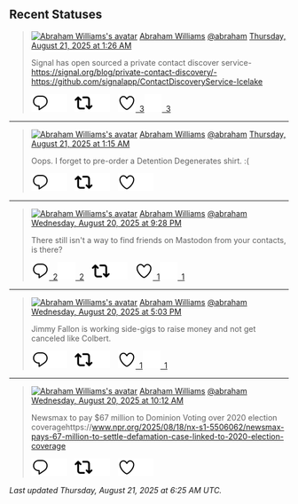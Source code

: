 ## Recent Statuses

> <a href="https://indieweb.social/@abraham"><img alt="Abraham Williams's avatar" src="https://cdn.masto.host/indiewebsocial/accounts/avatars/109/292/540/382/343/163/original/d00f2e03ce9c85b1.jpg" height="24" width="24" ></a> [Abraham Williams](https://indieweb.social/@abraham) [@abraham](https://indieweb.social/@abraham) [Thursday, August 21, 2025 at 1:26 AM](https://indieweb.social/@abraham/115064151258948872)
>
> Signal has open sourced a private contact discover service- https://signal.org/blog/private-contact-discovery/- https://github.com/signalapp/ContactDiscoveryService-Icelake
>
> [![Reply](./images/reply_light.svg#gh-light-mode-only "Reply")](https://indieweb.social/@abraham/115064151258948872#gh-light-mode-only)[![Reply](./images/reply.svg#gh-dark-mode-only "Reply")](https://indieweb.social/@abraham/115064151258948872#gh-dark-mode-only)&emsp;[![Boost](./images/retweet_light.svg#gh-light-mode-only "Boost")](https://indieweb.social/@abraham/115064151258948872#gh-light-mode-only)[![Boost](./images/retweet.svg#gh-dark-mode-only "Boost")](https://indieweb.social/@abraham/115064151258948872#gh-dark-mode-only)&emsp;[![Favorite](./images/like_light.svg#gh-light-mode-only "Favorite")&ensp;3](https://indieweb.social/@abraham/115064151258948872#gh-light-mode-only)[![Favorite](./images/like.svg#gh-dark-mode-only "Favorite")&ensp;3](https://indieweb.social/@abraham/115064151258948872#gh-dark-mode-only)


---

> <a href="https://indieweb.social/@abraham"><img alt="Abraham Williams's avatar" src="https://cdn.masto.host/indiewebsocial/accounts/avatars/109/292/540/382/343/163/original/d00f2e03ce9c85b1.jpg" height="24" width="24" ></a> [Abraham Williams](https://indieweb.social/@abraham) [@abraham](https://indieweb.social/@abraham) [Thursday, August 21, 2025 at 1:15 AM](https://indieweb.social/@abraham/115064106000510174)
>
> Oops. I forget to pre-order a Detention Degenerates shirt. :(
>
> [![Reply](./images/reply_light.svg#gh-light-mode-only "Reply")](https://indieweb.social/@abraham/115064106000510174#gh-light-mode-only)[![Reply](./images/reply.svg#gh-dark-mode-only "Reply")](https://indieweb.social/@abraham/115064106000510174#gh-dark-mode-only)&emsp;[![Boost](./images/retweet_light.svg#gh-light-mode-only "Boost")](https://indieweb.social/@abraham/115064106000510174#gh-light-mode-only)[![Boost](./images/retweet.svg#gh-dark-mode-only "Boost")](https://indieweb.social/@abraham/115064106000510174#gh-dark-mode-only)&emsp;[![Favorite](./images/like_light.svg#gh-light-mode-only "Favorite")](https://indieweb.social/@abraham/115064106000510174#gh-light-mode-only)[![Favorite](./images/like.svg#gh-dark-mode-only "Favorite")](https://indieweb.social/@abraham/115064106000510174#gh-dark-mode-only)


---

> <a href="https://indieweb.social/@abraham"><img alt="Abraham Williams's avatar" src="https://cdn.masto.host/indiewebsocial/accounts/avatars/109/292/540/382/343/163/original/d00f2e03ce9c85b1.jpg" height="24" width="24" ></a> [Abraham Williams](https://indieweb.social/@abraham) [@abraham](https://indieweb.social/@abraham) [Wednesday, August 20, 2025 at 9:28 PM](https://indieweb.social/@abraham/115063213589401674)
>
> There still isn&#39;t a way to find friends on Mastodon from your contacts, is there?
>
> [![Reply](./images/reply_light.svg#gh-light-mode-only "Reply")&ensp;2](https://indieweb.social/@abraham/115063213589401674#gh-light-mode-only)[![Reply](./images/reply.svg#gh-dark-mode-only "Reply")&ensp;2](https://indieweb.social/@abraham/115063213589401674#gh-dark-mode-only)&emsp;[![Boost](./images/retweet_light.svg#gh-light-mode-only "Boost")](https://indieweb.social/@abraham/115063213589401674#gh-light-mode-only)[![Boost](./images/retweet.svg#gh-dark-mode-only "Boost")](https://indieweb.social/@abraham/115063213589401674#gh-dark-mode-only)&emsp;[![Favorite](./images/like_light.svg#gh-light-mode-only "Favorite")&ensp;1](https://indieweb.social/@abraham/115063213589401674#gh-light-mode-only)[![Favorite](./images/like.svg#gh-dark-mode-only "Favorite")&ensp;1](https://indieweb.social/@abraham/115063213589401674#gh-dark-mode-only)


---

> <a href="https://indieweb.social/@abraham"><img alt="Abraham Williams's avatar" src="https://cdn.masto.host/indiewebsocial/accounts/avatars/109/292/540/382/343/163/original/d00f2e03ce9c85b1.jpg" height="24" width="24" ></a> [Abraham Williams](https://indieweb.social/@abraham) [@abraham](https://indieweb.social/@abraham) [Wednesday, August 20, 2025 at 5:03 PM](https://indieweb.social/@abraham/115062171575394832)
>
> Jimmy Fallon is working side-gigs to raise money and not get canceled like Colbert.
>
> [![Reply](./images/reply_light.svg#gh-light-mode-only "Reply")](https://indieweb.social/@abraham/115062171575394832#gh-light-mode-only)[![Reply](./images/reply.svg#gh-dark-mode-only "Reply")](https://indieweb.social/@abraham/115062171575394832#gh-dark-mode-only)&emsp;[![Boost](./images/retweet_light.svg#gh-light-mode-only "Boost")](https://indieweb.social/@abraham/115062171575394832#gh-light-mode-only)[![Boost](./images/retweet.svg#gh-dark-mode-only "Boost")](https://indieweb.social/@abraham/115062171575394832#gh-dark-mode-only)&emsp;[![Favorite](./images/like_light.svg#gh-light-mode-only "Favorite")&ensp;1](https://indieweb.social/@abraham/115062171575394832#gh-light-mode-only)[![Favorite](./images/like.svg#gh-dark-mode-only "Favorite")&ensp;1](https://indieweb.social/@abraham/115062171575394832#gh-dark-mode-only)


---

> <a href="https://indieweb.social/@abraham"><img alt="Abraham Williams's avatar" src="https://cdn.masto.host/indiewebsocial/accounts/avatars/109/292/540/382/343/163/original/d00f2e03ce9c85b1.jpg" height="24" width="24" ></a> [Abraham Williams](https://indieweb.social/@abraham) [@abraham](https://indieweb.social/@abraham) [Wednesday, August 20, 2025 at 10:12 AM](https://indieweb.social/@abraham/115060554023900745)
>
> Newsmax to pay $67 million to Dominion Voting over 2020 election coveragehttps://www.npr.org/2025/08/18/nx-s1-5506062/newsmax-pays-67-million-to-settle-defamation-case-linked-to-2020-election-coverage
>
> [![Reply](./images/reply_light.svg#gh-light-mode-only "Reply")](https://indieweb.social/@abraham/115060554023900745#gh-light-mode-only)[![Reply](./images/reply.svg#gh-dark-mode-only "Reply")](https://indieweb.social/@abraham/115060554023900745#gh-dark-mode-only)&emsp;[![Boost](./images/retweet_light.svg#gh-light-mode-only "Boost")](https://indieweb.social/@abraham/115060554023900745#gh-light-mode-only)[![Boost](./images/retweet.svg#gh-dark-mode-only "Boost")](https://indieweb.social/@abraham/115060554023900745#gh-dark-mode-only)&emsp;[![Favorite](./images/like_light.svg#gh-light-mode-only "Favorite")](https://indieweb.social/@abraham/115060554023900745#gh-light-mode-only)[![Favorite](./images/like.svg#gh-dark-mode-only "Favorite")](https://indieweb.social/@abraham/115060554023900745#gh-dark-mode-only)


_Last updated Thursday, August 21, 2025 at 6:25 AM UTC._
